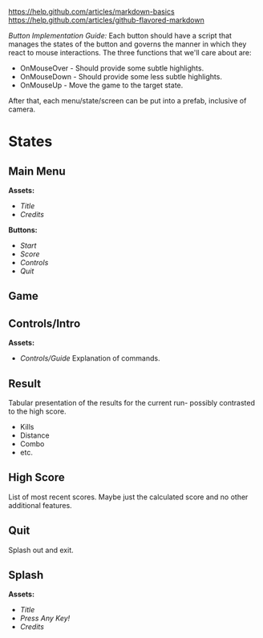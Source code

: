 https://help.github.com/articles/markdown-basics
https://help.github.com/articles/github-flavored-markdown

*Button Implementation Guide:*
    Each button should have a script that manages the states of the button and governs the manner in which they react to mouse interactions. The three functions that we'll care about are:
    
*  OnMouseOver - Should provide some subtle highlights.
*  OnMouseDown - Should provide some less subtle highlights.
*  OnMouseUp   - Move the game to the target state.


After that, each menu/state/screen can be put into a prefab, inclusive of camera.


States
======

Main Menu
---------
**Assets:**
* *Title*
* *Credits*

**Buttons:**
* *Start*
* *Score*
* *Controls*
* *Quit*

Game
----

Controls/Intro
--------------
**Assets:**
* *Controls/Guide* Explanation of commands.



Result
------
Tabular presentation of the results for the current run- possibly contrasted to the high score.
* Kills
* Distance
* Combo
* etc.

High Score
----------
List of most recent scores. Maybe just the calculated score and no other additional features.

Quit
----
Splash out and exit.

Splash
------
**Assets:**
* *Title*
* *Press Any Key!*
* *Credits*
